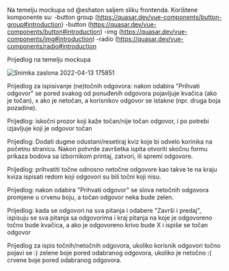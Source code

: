 Na temelju mockupa od @eshaton saljem sliku frontenda. Korištene komponente su:
-button group (https://quasar.dev/vue-components/button-group#introduction)
-button (https://quasar.dev/vue-components/button#introduction)
-img (https://quasar.dev/vue-components/img#introduction)
-radio (https://quasar.dev/vue-components/radio#introduction

Prijedlog na temelju mockupa

![Snimka zaslona 2022-04-13 175851](https://user-images.githubusercontent.com/101420754/163221781-c0ddc2ab-d02d-474f-998c-d22bccb87039.png)


Prijedlog za ispisivanje (ne)točnih odgovora: nakon odabira "Prihvati odgovor" se pored svakog od ponuđenih odgovora pojavljuje kvačica (ako je točan), x ako je netočan, a korisnikov odgovor se istakne (npr. druga boja pozadine).

Prijedlog: iskočni prozor koji kaže točan/nije točan odgovor, i po potrebi izjavljuje koji je odgovor točan

Prijedlog: Dodati dugme odustani/resetiraj kviz koje bi odvelo korinika na početnu stranicu. Nakon potvrde završetka ispita otvoriti skočnu formu prikaza bodova sa izbornikom printaj, zatvori, ili spremi odgovore.



Prijedlog: prihvatiti točne odnosno netočne odgovore kao takve  te na kraju kviza ispisati redom koji odgovori su bili točni koji nisu.

Prijedlog: nakon odabira "Prihvati odgovor" se slova netočnih odgovora promjene u crvenu boju, a točan odgovor neka bude zelen.

Prijedlog: kada se odgovori na sva pitanja i odabere "Završi i predaj", ispisuju se sva pitanja sa odgovorima i kraj pitanja na koje je odgovoreno točno bude kvačica, a ako je odgovoreno krivo bude X i ispiše se točan odgovor

Prijedlog za ispis točnih/netočnih odgovora, ukoliko korisnik odgovori točno pojavi se :) zelene boje pored odabranog odgovora, ukoliko je netočno :( crvene boje pored odabranog odgovora.